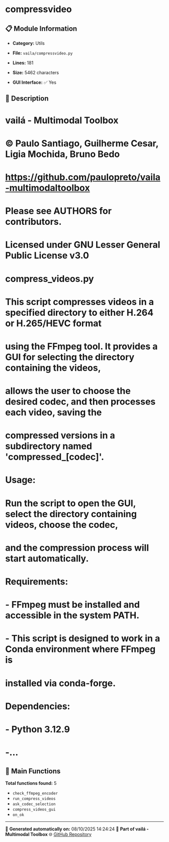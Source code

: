 # compressvideo

## 📋 Module Information

- **Category:** Utils
- **File:** `vaila/compressvideo.py`
- **Lines:** 181
- **Size:** 5462 characters


- **GUI Interface:** ✅ Yes

## 📖 Description


# vailá - Multimodal Toolbox
# © Paulo Santiago, Guilherme Cesar, Ligia Mochida, Bruno Bedo
# https://github.com/paulopreto/vaila-multimodaltoolbox
# Please see AUTHORS for contributors.
#
# Licensed under GNU Lesser General Public License v3.0
#
# compress_videos.py
# This script compresses videos in a specified directory to either H.264 or H.265/HEVC format
# using the FFmpeg tool. It provides a GUI for selecting the directory containing the videos,
# allows the user to choose the desired codec, and then processes each video, saving the
# compressed versions in a subdirectory named 'compressed_[codec]'.
#
# Usage:
# Run the script to open the GUI, select the directory containing videos, choose the codec,
# and the compression process will start automatically.
#
# Requirements:
# - FFmpeg must be installed and accessible in the system PATH.
# - This script is designed to work in a Conda environment where FFmpeg is
#   installed via conda-forge.
#
# Dependencies:
# - Python 3.12.9
# -...

## 🔧 Main Functions

**Total functions found:** 5

- `check_ffmpeg_encoder`
- `run_compress_videos`
- `ask_codec_selection`
- `compress_videos_gui`
- `on_ok`




---

📅 **Generated automatically on:** 08/10/2025 14:24:24
🔗 **Part of vailá - Multimodal Toolbox**
🌐 [GitHub Repository](https://github.com/vaila-multimodaltoolbox/vaila)
